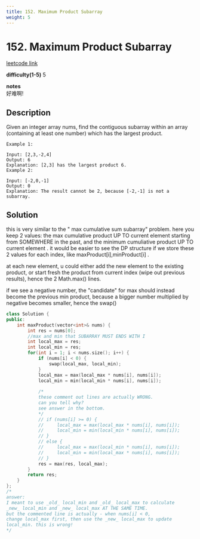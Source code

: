 ```yaml
---
title: 152. Maximum Product Subarray
weight: 5
---
```

# 152. Maximum Product Subarray
[leetcode link](https://leetcode.com/problems/maximum-product-subarray/)

**difficulty(1-5)** 
5

**notes**   
好难啊!

## Description
Given an integer array nums, find the contiguous subarray within an array (containing at least one number) which has the largest product.
```
Example 1:

Input: [2,3,-2,4]
Output: 6
Explanation: [2,3] has the largest product 6.
Example 2:

Input: [-2,0,-1]
Output: 0
Explanation: The result cannot be 2, because [-2,-1] is not a subarray.
```
## Solution
this is very similar to the " max cumulative sum subarray" problem. here you keep 2 values: the max cumulative product UP TO current element starting from SOMEWHERE in the past, and the minimum cumuliative product UP TO current element . it would be easier to see the DP structure if we store these 2 values for each index, like maxProduct[i],minProduct[i] .

at each new element, u could either add the new element to the existing product, or start fresh the product from current index (wipe out previous results), hence the 2 Math.max() lines.

if we see a negative number, the "candidate" for max should instead become the previous min product, because a bigger number multiplied by negative becomes smaller, hence the swap()

```c++
class Solution {
public:
    int maxProduct(vector<int>& nums) {
        int res = nums[0];
        //max and min that SUBARRAY MUST ENDS WITH I
        int local_max = res;
        int local_min = res;
        for(int i = 1; i < nums.size(); i++) {
            if (nums[i] < 0) {
                swap(local_max, local_min);
            }
            local_max = max(local_max * nums[i], nums[i]);
            local_min = min(local_min * nums[i], nums[i]);
            
            /*
            these comment out lines are actually WRONG. 
            can you tell why? 
            see answer in the bottom.
            */
            // if (nums[i] >= 0) {
            //     local_max = max(local_max * nums[i], nums[i]);
            //     local_min = min(local_min * nums[i], nums[i]);
            // }
            // else {
            //     local_max = max(local_min * nums[i], nums[i]);
            //     local_min = min(local_max * nums[i], nums[i]);
            // }
            res = max(res, local_max);
        }
        return res;
    }
};
/*
answer:
I meant to use _old_ local_min and _old_ local_max to calculate
_new_ local_min and _new_ local_max AT THE SAME TIME. 
but the commented line is actually - when nums[i] < 0, 
change local_max first, then use the _new_ local_max to update
local_min. this is wrong!
*/
```
